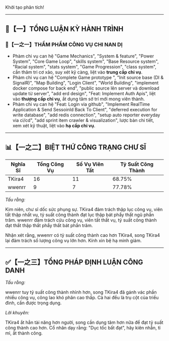 Khởi tạo phân tích!

---

## 🧾【一】TỔNG LUẬN KỲ HÀNH TRÌNH

### 🧠【一之一】THẨM PHẨM CÔNG VỤ CHI NAN DỊ

- Phàm chi vụ can hệ "Game Mechanics", "System & feature", "Power System", "Core Game Loop", "skills system", "Base Resource system", "Racial system", "stats system", "Game Progression", "class system", cần thâm tri cơ xảo, suy xét kỹ càng, liệt vào **trung cấp chi vụ**.
- Phàm chi vụ can hệ "Complete Game prototype ", "Init source base (DI & SignalR)", "Map Building", "Login Client", "World Building", "implement docker compose for back end", "public source lên server và download update từ server", "add erd design", "Feat: Implement Auth Apis", liệt vào **thượng cấp chi vụ**, ắt dụng tâm sở trí mới mong viên thành.
- Phàm chi vụ can hệ "Feat: Login via github", "Implement RealTime Application & Send SessoinId Back To Client", "deferred execution for write database", "add redis connection", "setup auto reporter everyday via ci/cd", "add sprint item crawler & visualization", lược bàn chi tiết, xem xét kỹ thuật, liệt vào **hạ cấp chi vụ**.

---

## 📊【一之二】BIỆT THỨ CÔNG TRẠNG CHƯ SĨ

| Nghĩa Sĩ     | Tổng Công Vụ | Số Vụ Viên Tất | Tỷ Suất Công Thành |
| ----------- | ----------- | ----------- | ----------- |
| TKira4      | 16          | 11            | 68.75%        |
| wwenrr      | 9           | 7             | 77.78%        |

*Tấu rằng:*

Kim niên, chư sĩ dốc sức phụng sự. TKira4 đảm trách thập lục công vụ, viên tất thập nhất vụ, tỷ suất công thành đạt lục thập bát phẩy thất ngũ phần trăm. wwenrr đảm trách cửu công vụ, viên tất thất vụ, tỷ suất công thành đạt thất thập thất phẩy thất bát phần trăm.

Nhận xét rằng, wwenrr có tỷ suất công thành cao hơn TKira4, song TKira4 lại đảm trách số lượng công vụ lớn hơn. Kính xin bệ hạ minh giám.

---

## ✅【一之三】TỔNG PHÁP ĐỊNH LUẬN CÔNG DANH

*Tấu rằng:*

wwenrr tuy tỷ suất công thành nhỉnh hơn, song TKira4 đã gánh vác phần nhiều công vụ, công lao khó phân cao thấp. Cả hai đều là trụ cột của triều đình, cần được trọng dụng.

*Lời khuyên:*

TKira4 ắt hẳn tài năng hơn người, song cần dụng tâm hơn nữa để đạt tỷ suất công thành cao hơn. Cổ nhân dạy rằng: "Dục tốc bất đạt", hãy kiên nhẫn, tỉ mỉ, ắt thành công.
